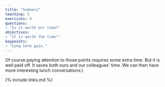 ```yaml
---
title: "Summary"
teaching: 5
exercises: 0
questions:
- "Is it worth our time?"
objectives:
- "It is worth the time!"
keypoints:
- "Long term gain."
---
```


Of course paying attention to those points requires some extra time. But it is well paid off. It saves both ours and our colleagues' time. We can then have more interesting lunch conversations:)  

{% include links.md %}

